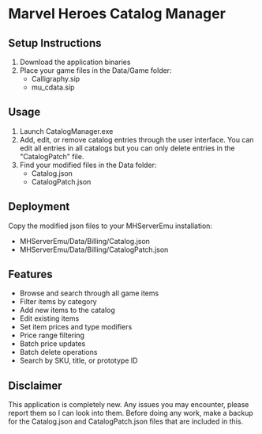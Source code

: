 # Marvel Heroes Catalog Manager

## Setup Instructions

1. Download the application binaries
2. Place your game files in the Data/Game folder:
   - Calligraphy.sip
   - mu_cdata.sip

## Usage

1. Launch CatalogManager.exe
2. Add, edit, or remove catalog entries through the user interface. You can edit all entries in all catalogs but you can only delete entries in the "CatalogPatch" file.
3. Find your modified files in the Data folder:
   - Catalog.json
   - CatalogPatch.json

## Deployment

Copy the modified json files to your MHServerEmu installation:
- MHServerEmu/Data/Billing/Catalog.json
- MHServerEmu/Data/Billing/CatalogPatch.json

## Features

- Browse and search through all game items
- Filter items by category
- Add new items to the catalog
- Edit existing items
- Set item prices and type modifiers
- Price range filtering
- Batch price updates
- Batch delete operations
- Search by SKU, title, or prototype ID
  
## Disclaimer

This application is completely new. Any issues you may encounter, please report them so I can look into them. Before doing any work, make a backup for the Catalog.json and CatalogPatch.json files that are included in this. 
